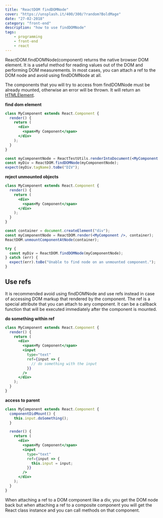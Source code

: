 ```yaml
---
title: "ReactDOM findDOMNode"
cover: "https://unsplash.it/400/300/?random?BoldMage"
date: "27-02-2018"
category: "front-end"
description: "how to use findDOMNode"
tags:
    - programming
    - front-end
    - react
---
```


ReactDOM.findDOMNode(component) returns the native browser DOM element. It is a useful method for reading values out of the DOM and performing DOM measurements. In most cases, you can attach a ref to the DOM node and avoid using findDOMNode at all.

The components that you will try to access from findDOMNode must be already mounted, otherwise an error will be thrown. It will return an <a href="https://developer.mozilla.org/en-US/docs/Web/API/HTMLElement" target="_blank">HTMLElement</a>.

**find dom element**

```jsx
class MyComponent extends React.Component {
  render() {
    return (
      <div>
        <span>My Component</span>
      </div>
    );
  }
}

const myComponentNode = ReactTestUtils.renderIntoDocument(<MyComponent />);
const myDiv = ReactDOM.findDOMNode(myComponentNode);
expect(myDiv.tagName).toBe("DIV");
```

**reject unmounted objects**

```jsx
class MyComponent extends React.Component {
  render() {
    return (
      <div>
        <span>My Component</span>
      </div>
    );
  }
}

const container = document.createElement("div");
const myComponentNode = ReactDOM.render(<MyComponent />, container);
ReactDOM.unmountComponentAtNode(container);

try {
  const myDiv = ReactDOM.findDOMNode(myComponentNode);
} catch (err) {
  expect(err).toBe("Unable to find node on an unmounted component.");
}
```

## Use refs

It is recommended avoid using findDOMNode and use refs instead in case of accessing DOM markup that rendered by the component. The ref is a special attribute that you can attach to any component. It can be a callback function that will be executed immediately after the component is mounted.

**do something within ref**

```jsx
class MyComponent extends React.Component {
  render() {
    return (
      <div>
        <span>My Component</span>
        <input
          type="text"
          ref={input => {
            // do something with the input
          }}
        />
      </div>
    );
  }
}
```

**access to parent**

```jsx
class MyComponent extends React.Component {
  componentDidMount() {
    this.input.doSomething();
  }

  render() {
    return (
      <div>
        <span>My Component</span>
        <input
          type="text"
          ref={input => {
            this.input = input;
          }}
        />
      </div>
    );
  }
}
```

When attaching a ref to a DOM component like a div, you get the DOM node back but when attaching a ref to a composite component you will get the React class instance and you can call methods on that component.
